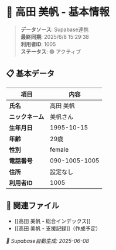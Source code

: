 # 🔄 高田 美帆 - 基本情報

> **データソース**: Supabase連携  
> **最終同期**: 2025/6/8 15:29:38  
> **利用者ID**: 1005  
> **ステータス**: 🟢 アクティブ

## 📋 基本データ

| 項目 | 内容 |
|------|------|
| **氏名** | 高田 美帆 |
| **ニックネーム** | 美帆さん |
| **生年月日** | 1995-10-15 |
| **年齢** | 29歳 |
| **性別** | female |
| **電話番号** | 090-1005-1005 |
| **住所** | 設定なし |
| **利用者ID** | 1005 |

## 🔗 関連ファイル
- [[高田 美帆 - 総合インデックス]]
- [[高田 美帆 - 支援記録]]（作成予定）

*🔄 Supabase自動生成: 2025-06-08*